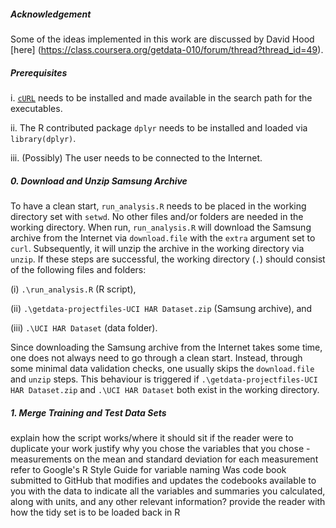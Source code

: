 ##### Acknowledgement 
Some of the ideas implemented in this work are discussed by David Hood [here] (https://class.coursera.org/getdata-010/forum/thread?thread_id=49).


##### Prerequisites
i. [`cURL`](http://curl.haxx.se/download.html) needs to be installed and made available in the search path for the executables.

ii. The R contributed package `dplyr` needs to be installed and loaded via `library(dplyr)`.

iii. (Possibly) The user needs to be connected to the Internet.


##### 0. Download and Unzip Samsung Archive
To have a clean start, `run_analysis.R` needs to be placed in the working directory set with `setwd`. No other files and/or folders are needed in the working directory. When run,  `run_analysis.R` will download the Samsung archive from the Internet via `download.file` with the `extra` argument set to `curl`.  Subsequently, it will unzip the archive in the working directory via `unzip`. If these steps are successful, the working directory (`.`) should consist of the following files and folders: 

(i) `.\run_analysis.R` (R script), 

(ii) `.\getdata-projectfiles-UCI HAR Dataset.zip` (Samsung archive), and 

(iii) `.\UCI HAR Dataset` (data folder).

Since downloading the Samsung archive from the Internet takes some time, one does not always need to go through a clean start. Instead, through some minimal data validation checks, one usually skips the `download.file` and `unzip` steps. This behaviour is triggered if `.\getdata-projectfiles-UCI HAR Dataset.zip` and `.\UCI HAR Dataset` both exist in the working directory.


##### 1. Merge Training and Test Data Sets


explain how the script works/where it should sit if the reader were to duplicate your work
justify why you chose the variables that you chose - measurements on the mean and standard deviation for each measurement
refer to Google's R Style Guide for variable naming
Was code book submitted to GitHub that modifies and updates the codebooks available to you with the data to indicate all the variables and summaries you calculated, along with units, and any other relevant information?
provide the reader with how the tidy set is to be loaded back in R
